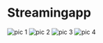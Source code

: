 # Streamingapp
![pic 1](https://github.com/user-attachments/assets/12eb6dfa-96c3-4b96-aa55-8664b3a52921)
![pic 2](https://github.com/user-attachments/assets/c54b0dc1-fe5b-4ad2-b4f8-7e1aa8f7c237)
![pic 3](https://github.com/user-attachments/assets/72fd5fc4-316e-4838-b14e-55702a6b3590)
![pic 4](https://github.com/user-attachments/assets/9070fc83-faf5-4fa0-a36a-c1456586e794)
